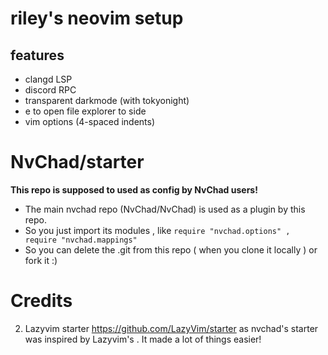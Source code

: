 # riley's neovim setup

## features
* clangd LSP
* discord RPC
* transparent darkmode (with tokyonight)
* <leader>e to open file explorer to side
*  vim options (4-spaced indents)

# NvChad/starter
**This repo is supposed to used as config by NvChad users!**

- The main nvchad repo (NvChad/NvChad) is used as a plugin by this repo.
- So you just import its modules , like `require "nvchad.options" , require "nvchad.mappings"`
- So you can delete the .git from this repo ( when you clone it locally ) or fork it :)

# Credits
2) Lazyvim starter https://github.com/LazyVim/starter as nvchad's starter was inspired by Lazyvim's . It made a lot of things easier!
